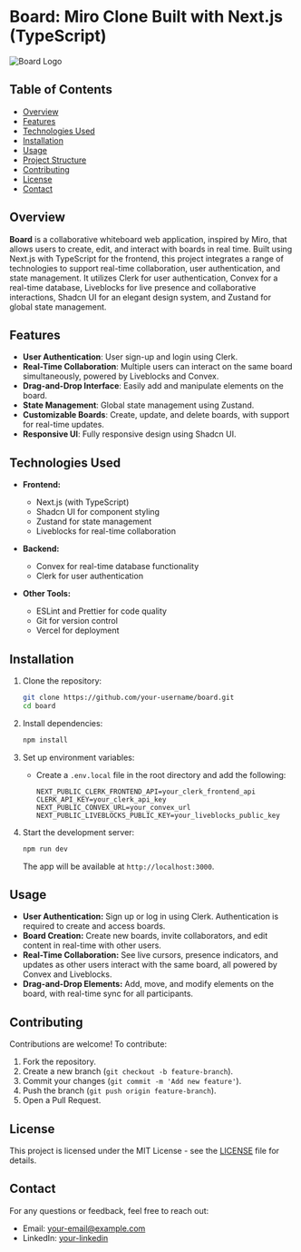 # Board: Miro Clone Built with Next.js (TypeScript)

![Board Logo](path-to-logo-image)

## Table of Contents

- [Overview](#overview)
- [Features](#features)
- [Technologies Used](#technologies-used)
- [Installation](#installation)
- [Usage](#usage)
- [Project Structure](#project-structure)
- [Contributing](#contributing)
- [License](#license)
- [Contact](#contact)

## Overview

**Board** is a collaborative whiteboard web application, inspired by Miro, that allows users to create, edit, and interact with boards in real time. Built using Next.js with TypeScript for the frontend, this project integrates a range of technologies to support real-time collaboration, user authentication, and state management. It utilizes Clerk for user authentication, Convex for a real-time database, Liveblocks for live presence and collaborative interactions, Shadcn UI for an elegant design system, and Zustand for global state management.

## Features

- **User Authentication**: User sign-up and login using Clerk.
- **Real-Time Collaboration**: Multiple users can interact on the same board simultaneously, powered by Liveblocks and Convex.
- **Drag-and-Drop Interface**: Easily add and manipulate elements on the board.
- **State Management**: Global state management using Zustand.
- **Customizable Boards**: Create, update, and delete boards, with support for real-time updates.
- **Responsive UI**: Fully responsive design using Shadcn UI.

## Technologies Used

- **Frontend:**

  - Next.js (with TypeScript)
  - Shadcn UI for component styling
  - Zustand for state management
  - Liveblocks for real-time collaboration

- **Backend:**

  - Convex for real-time database functionality
  - Clerk for user authentication

- **Other Tools:**
  - ESLint and Prettier for code quality
  - Git for version control
  - Vercel for deployment

## Installation

1. Clone the repository:

   ```bash
   git clone https://github.com/your-username/board.git
   cd board
   ```

2. Install dependencies:

   ```bash
   npm install
   ```

3. Set up environment variables:

   - Create a `.env.local` file in the root directory and add the following:

     ```env
     NEXT_PUBLIC_CLERK_FRONTEND_API=your_clerk_frontend_api
     CLERK_API_KEY=your_clerk_api_key
     NEXT_PUBLIC_CONVEX_URL=your_convex_url
     NEXT_PUBLIC_LIVEBLOCKS_PUBLIC_KEY=your_liveblocks_public_key
     ```

4. Start the development server:

   ```bash
   npm run dev
   ```

   The app will be available at `http://localhost:3000`.

## Usage

- **User Authentication:** Sign up or log in using Clerk. Authentication is required to create and access boards.
- **Board Creation:** Create new boards, invite collaborators, and edit content in real-time with other users.
- **Real-Time Collaboration:** See live cursors, presence indicators, and updates as other users interact with the same board, all powered by Convex and Liveblocks.
- **Drag-and-Drop Elements:** Add, move, and modify elements on the board, with real-time sync for all participants.

## Contributing

Contributions are welcome! To contribute:

1. Fork the repository.
2. Create a new branch (`git checkout -b feature-branch`).
3. Commit your changes (`git commit -m 'Add new feature'`).
4. Push the branch (`git push origin feature-branch`).
5. Open a Pull Request.

## License

This project is licensed under the MIT License - see the [LICENSE](LICENSE) file for details.

## Contact

For any questions or feedback, feel free to reach out:

- Email: [your-email@example.com](mailto:your-email@example.com)
- LinkedIn: [your-linkedin](https://linkedin.com/in/your-profile)
